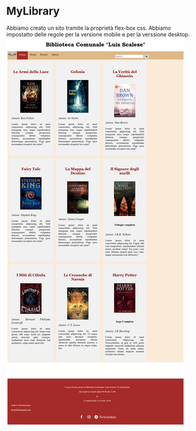 # MyLibrary
Abbiamo creato un sito tramite la proprietà flex-box css.
Abbiamo impostatto delle regole per la versione mobile e per la verssione desktop.
![Testo alternativo dell'immagine](https://github.com/SerenaGigl/MyLibrary/blob/main/mylibrary%20desk.png)
